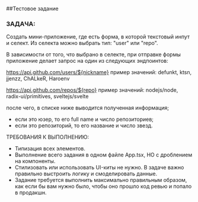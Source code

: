 ##Тестовое задание
###  ЗАДАЧА:
 Создать мини-приложение, где есть форма, в которой
 текстовый инпут и селект.
 Из селекта можно выбрать тип: "user" или "repo".

 В зависимости от того, что выбрано в селекте,
 при отправке формы приложение делает запрос
 на один из следующих эндпоинтов:

 https://api.github.com/users/${nickname}
 пример значений: defunkt, ktsn, jjenzz, ChALkeR, Haroenv

 https://api.github.com/repos/${repo}
 пример значений: nodejs/node, radix-ui/primitives, sveltejs/svelte

 после чего, в списке ниже выводится полученная информация;
 - если это юзер, то его full name и число репозиториев;
 - если это репозиторий, то его название и число звезд.

 ТРЕБОВАНИЯ К ВЫПОЛНЕНИЮ:
 - Типизация всех элементов.
 - Выполнение всего задания в одном файле App.tsx, НО с дроблением на компоненты.
 - Стилизовать или использовать UI-киты не нужно. В задаче важно правильно выстроить логику и смоделировать данные.
 - Задание требуется выполнить максимально правильным образом, как если бы вам нужно было, чтобы оно прошло код ревью и попало в продакшн.

